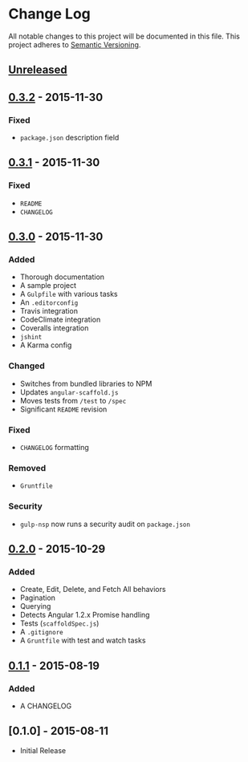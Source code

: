 # Change Log
All notable changes to this project will be documented in this file.
This project adheres to [Semantic Versioning](http://semver.org/).

## [Unreleased]

## [0.3.2] - 2015-11-30
### Fixed
- `package.json` description field

## [0.3.1] - 2015-11-30
### Fixed
- `README`
- `CHANGELOG`

## [0.3.0] - 2015-11-30
### Added
- Thorough documentation
- A sample project
- A `Gulpfile` with various tasks
- An `.editorconfig`
- Travis integration
- CodeClimate integration
- Coveralls integration
- `jshint`
- A Karma config

### Changed
- Switches from bundled libraries to NPM
- Updates `angular-scaffold.js`
- Moves tests from `/test` to `/spec`
- Significant `README` revision

### Fixed
- `CHANGELOG` formatting

### Removed
- `Gruntfile`

### Security
- `gulp-nsp` now runs a security audit on `package.json`

## [0.2.0] - 2015-10-29
### Added
- Create, Edit, Delete, and Fetch All behaviors
- Pagination
- Querying
- Detects Angular 1.2.x Promise handling
- Tests (`scaffoldSpec.js`)
- A `.gitignore`
- A `Gruntfile` with test and watch tasks

## [0.1.1] - 2015-08-19
### Added
- A CHANGELOG

## [0.1.0] - 2015-08-11
- Initial Release

[Unreleased]: https://github.com/radify/angular-scaffold/compare/0.3.2...HEAD
[0.3.2]: https://github.com/radify/angular-scaffold/compare/0.3.1...0.3.2
[0.3.1]: https://github.com/radify/angular-scaffold/compare/0.3.0...0.3.1
[0.3.0]: https://github.com/radify/angular-scaffold/compare/0.2.0...0.3.0
[0.2.0]: https://github.com/radify/angular-scaffold/compare/0.1.1...0.2.0
[0.1.1]: https://github.com/radify/angular-scaffold/compare/0.1.0...0.1.1
